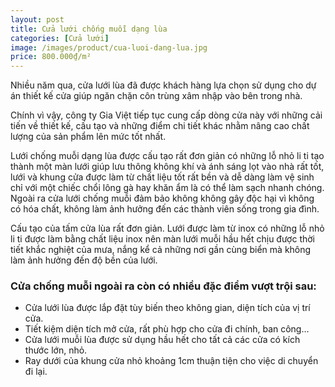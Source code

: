 ```yaml
---
layout: post
title: Cửa lưới chống muỗi dạng lùa
categories: [Cửa lưới]
image: /images/product/cua-luoi-dang-lua.jpg
price: 800.000₫/m²
---
```


Nhiều năm qua, cửa lưới lùa đã được khách hàng lựa chọn sử dụng cho dự án thiết kế cửa giúp ngăn chặn côn trùng xâm nhập vào bên trong nhà. 

Chính vì vậy, công ty Gia Việt tiếp tục cung cấp dòng cửa này với những cải tiến về thiết kế, cấu tạo và những điểm chi tiết khác nhằm nâng cao chất lượng của sản phẩm lên mức tốt nhất.

Lưới chống muỗi dạng lùa được cấu tạo rất đơn giản có những lỗ nhỏ li ti tạo thành một màn lưới giúp lưu thông không khí và ánh sáng lọt vào nhà rất tốt, lưới và khung cửa được làm từ chất liệu tốt rất bền và dễ dàng làm vệ sinh chỉ với một chiếc chổi lông gà hay khăn ẩm là có thể làm sạch nhanh chóng. Ngoài ra cửa lưới chống muỗi đảm bảo không không gây độc hại vì không có hóa chất, không làm ảnh hưởng đến các thành viên sống trong gia đình.

Cấu tạo của tấm cửa lùa rất đơn giản. Lưới được làm từ inox có những lỗ nhỏ li ti được làm bằng chất liệu inox nên màn lưới muỗi hầu hết chịu được thời tiết khắc nghiệt của mưa, nắng kể cả những nơi gần cùng biển mà không làm ảnh hưởng đến độ bền của lưới. 

### Cửa chống muỗi ngoài ra còn có nhiều đặc điểm vượt trội sau:

- Cửa lưới lùa được lắp đặt tùy biến theo không gian, diện tích của vị trí cửa.
- Tiết kiệm diện tích mở cửa, rất phù hợp cho cửa đi chính, ban công…
- Cửa lưới muỗi lùa được sử dụng hầu hết cho tất cả các cửa có kích thước lớn, nhỏ.
- Ray dưới của khung cửa nhỏ khoảng 1cm thuận tiện cho việc di chuyển đi lại.